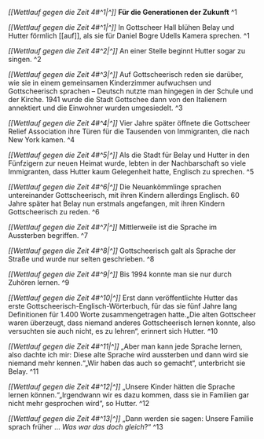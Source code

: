 *[[Wettlauf gegen die Zeit 4#^1|^]]* **Für die Generationen der Zukunft** ^1

 
*[[Wettlauf gegen die Zeit 4#^1|^]]* In Gottscheer Hall blühen Belay und Hutter förmlich [[auf]], als sie für Daniel Bogre Udells Kamera sprechen. ^1

*[[Wettlauf gegen die Zeit 4#^2|^]]* An einer Stelle beginnt Hutter sogar zu singen. ^2

*[[Wettlauf gegen die Zeit 4#^3|^]]* Auf Gottscheerisch reden sie darüber, wie sie in einem gemeinsamen Kinderzimmer aufwuchsen und Gottscheerisch sprachen – Deutsch nutzte man hingegen in der Schule und der Kirche. 1941 wurde die Stadt Gottschee dann von den Italienern annektiert und die Einwohner wurden umgesiedelt. ^3

*[[Wettlauf gegen die Zeit 4#^4|^]]* Vier Jahre später öffnete die Gottscheer Relief Association ihre Türen für die Tausenden von Immigranten, die nach New York kamen. ^4

*[[Wettlauf gegen die Zeit 4#^5|^]]* Als die Stadt für Belay und Hutter in den Fünfzigern zur neuen Heimat wurde, lebten in der Nachbarschaft so viele Immigranten, dass Hutter kaum Gelegenheit hatte, Englisch zu sprechen. ^5

*[[Wettlauf gegen die Zeit 4#^6|^]]* Die Neuankömmlinge sprachen untereinander Gottscheerisch, mit ihren Kindern allerdings Englisch. 60 Jahre später hat Belay nun erstmals angefangen, mit ihren Kindern Gottscheerisch zu reden. ^6

*[[Wettlauf gegen die Zeit 4#^7|^]]* Mittlerweile ist die Sprache im Aussterben begriffen. ^7

*[[Wettlauf gegen die Zeit 4#^8|^]]* Gottscheerisch galt als Sprache der Straße und wurde nur selten geschrieben. ^8

*[[Wettlauf gegen die Zeit 4#^9|^]]* Bis 1994 konnte man sie nur durch Zuhören lernen. ^9

*[[Wettlauf gegen die Zeit 4#^10|^]]* Erst dann veröffentlichte Hutter das erste Gottscheerisch-Englisch-Wörterbuch, für das sie fünf Jahre lang Definitionen für 1.400 Worte zusammengetragen hatte.„Die alten Gottscheer waren überzeugt, dass niemand anderes Gottscheerisch lernen konnte, also versuchten sie auch nicht, es zu lehren“, erinnert sich Hutter. ^10

*[[Wettlauf gegen die Zeit 4#^11|^]]* „Aber man kann jede Sprache lernen, also dachte ich mir: Diese alte Sprache wird aussterben und dann wird sie niemand mehr kennen.“„Wir haben das auch so gemacht“, unterbricht sie Belay. ^11

*[[Wettlauf gegen die Zeit 4#^12|^]]* „Unsere Kinder hätten die Sprache lernen können.“„Irgendwann wir es dazu kommen, dass sie in Familien gar nicht mehr gesprochen wird“, so Hutter. ^12

*[[Wettlauf gegen die Zeit 4#^13|^]]* „Dann werden sie sagen: Unsere Familie sprach früher ... _Was war das doch gleich_?“ ^13
